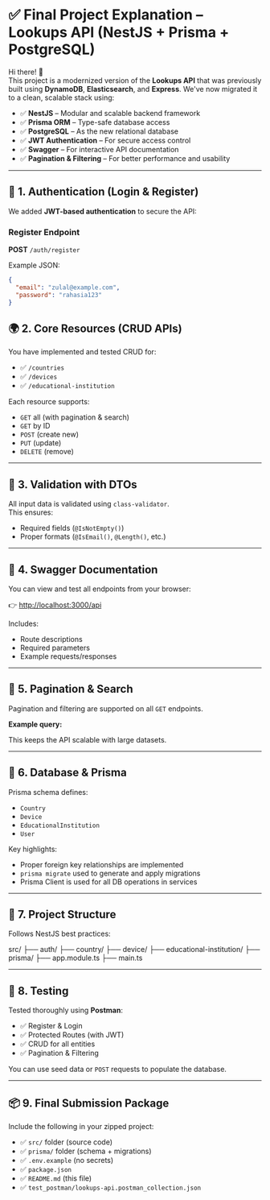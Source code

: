 # ✅ Final Project Explanation – Lookups API (NestJS + Prisma + PostgreSQL)

Hi there! 👋  
This project is a modernized version of the **Lookups API** that was previously built using **DynamoDB**, **Elasticsearch**, and **Express**. We've now migrated it to a clean, scalable stack using:

- ✅ **NestJS** – Modular and scalable backend framework  
- ✅ **Prisma ORM** – Type-safe database access  
- ✅ **PostgreSQL** – As the new relational database  
- ✅ **JWT Authentication** – For secure access control  
- ✅ **Swagger** – For interactive API documentation  
- ✅ **Pagination & Filtering** – For better performance and usability  

---

## 🔐 1. Authentication (Login & Register)

We added **JWT-based authentication** to secure the API:

### Register Endpoint

**POST** `/auth/register`

Example JSON:
```json
{
  "email": "zulal@example.com",
  "password": "rahasia123"
}
```
## 🌍 2. Core Resources (CRUD APIs)

You have implemented and tested CRUD for:

- ✅ `/countries`
- ✅ `/devices`
- ✅ `/educational-institution`

Each resource supports:

- `GET` all (with pagination & search)
- `GET` by ID
- `POST` (create new)
- `PUT` (update)
- `DELETE` (remove)

---

## 🧠 3. Validation with DTOs

All input data is validated using `class-validator`.  
This ensures:

- Required fields (`@IsNotEmpty()`)
- Proper formats (`@IsEmail()`, `@Length()`, etc.)

---

## 📄 4. Swagger Documentation

You can view and test all endpoints from your browser:

👉 [http://localhost:3000/api](http://localhost:3000/api)

Includes:

- Route descriptions
- Required parameters
- Example requests/responses

---

## 🔄 5. Pagination & Search

Pagination and filtering are supported on all `GET` endpoints.

**Example query:**


This keeps the API scalable with large datasets.

---

## 📝 6. Database & Prisma

Prisma schema defines:

- `Country`
- `Device`
- `EducationalInstitution`
- `User`

Key highlights:

- Proper foreign key relationships are implemented
- `prisma migrate` used to generate and apply migrations
- Prisma Client is used for all DB operations in services

---

## 📁 7. Project Structure

Follows NestJS best practices:

src/
├── auth/
├── country/
├── device/
├── educational-institution/
├── prisma/
├── app.module.ts
├── main.ts


---

## 🧪 8. Testing

Tested thoroughly using **Postman**:

- ✅ Register & Login
- ✅ Protected Routes (with JWT)
- ✅ CRUD for all entities
- ✅ Pagination & Filtering

You can use seed data or `POST` requests to populate the database.

---

## 📦 9. Final Submission Package

Include the following in your zipped project:

- ✅ `src/` folder (source code)
- ✅ `prisma/` folder (schema + migrations)
- ✅ `.env.example` (no secrets)
- ✅ `package.json`
- ✅ `README.md` (this file)
- ✅ `test_postman/lookups-api.postman_collection.json`
